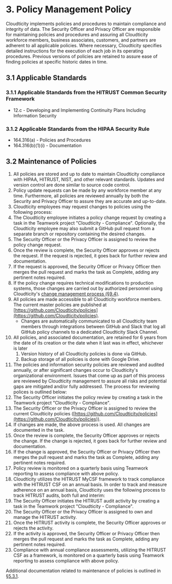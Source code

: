 # 3. Policy Management Policy

Cloudticity implements policies and procedures to maintain compliance and integrity of data. The Security Officer and Privacy Officer are responsible for maintaining policies and procedures and assuring all Cloudticity workforce members, business associates, customers, and partners are adherent to all applicable policies. Where necessary, Cloudticity specifies detailed instructions for the execution of each job in its operating procedures. Previous versions of policies are retained to assure ease of finding policies at specific historic dates in time.

## 3.1 Applicable Standards

### 3.1.1 Applicable Standards from the HITRUST Common Security Framework

* 12.c - Developing and Implementing Continuity Plans Including Information Security

### 3.1.2 Applicable Standards from the HIPAA Security Rule

* 164.316(a) - Policies and Procedures
* 164.316(b)(1)(i) - Documentation

## 3.2 Maintenance of Policies

1. All policies are stored and up to date to maintain Cloudticity compliance with HIPAA, HITRUST, NIST, and other relevant standards. Updates and version control are done similar to source code control.
2. Policy update requests can be made by any workforce member at any time. Furthermore, all policies are reviewed annually by both the Security and Privacy Officer to assure they are accurate and up-to-date.
3. Cloudticity employees may request changes to policies using the following process:
  1. The Cloudticity employee initiates a policy change request by creating a task in the Teamwork project "Cloudticity - Compliance". Optionally, the Cloudticity employee may also submit a GitHub pull request from a separate branch or repository containing the desired changes.
  2. The Security Officer or the Privacy Officer is assigned to review the policy change request.
  3. Once the review is complete, the Security Officer approves or rejects the request. If the request is rejected, it goes back for further review and documentation.
  4. If the request is approved, the Security Officer or Privacy Officer then merges the pull request and marks the task as Complete, adding any pertinent notes required.
  5. If the policy change requires technical modifications to production systems, those changes are carried out by authorized personnel using Cloudticity's [change management process (§9.4)](09-configuration_management_policy.md#94-changing-existing-systems).
4. All policies are made accessible to all Cloudticity workforce members. The current master policies are published at [https://github.com/Cloudticity/policies](https://github.com/Cloudticity/policies).
   * Changes are automatically communicated to all Cloudticity team members through integrations between GitHub and Slack that log all GitHub policy channels to a dedicated Cloudticity Slack Channel.
5. All policies, and associated documentation, are retained for 6 years from the date of its creation or the date when it last was in effect, whichever is later
   1. Version history of all Cloudticity policies is done via GitHub.
   2. Backup storage of all policies is done with Google Drive.
6. The policies and information security policies are reviewed and audited annually, or after significant changes occur to Cloudticity's organizational environment. Issues that come up as part of this process are reviewed by Cloudticity management to assure all risks and potential gaps are mitigated and/or fully addressed. The process for reviewing polices is outlined below:
  1. The Security Officer initiates the policy review by creating a task in the Teamwork project "Cloudticity - Compliance".
  2. The Security Officer or the Privacy Officer is assigned to review the current Cloudticity policies ([https://github.com/Cloudticity/policies](https://github.com/Cloudticity/policies)).
  3. If changes are made, the above process is used. All changes are documented in the task.
  4. Once the review is complete, the Security Officer approves or rejects the change. If the change is rejected, it goes back for further review and documentation.
  5. If the change is approved, the Security Officer or Privacy Officer then merges the pull request and marks the task as Complete, adding any pertinent notes required.
  6. Policy review is monitored on a quarterly basis using Teamwork reporting to assess compliance with above policy.
7. Cloudticity utilizes the HITRUST MyCSF framework to track compliance with the HITRUST CSF on an annual basis. In order to track and measure adherence on an annual basis, Cloudticity uses the following process to track HITRUST audits, both full and interim:
  1. The Security Officer initiates the HITRUST audit activity by creating a task in the Teamwork project "Cloudticity - Compliance".
  2. The Security Officer or the Privacy Officer is assigned to own and manage the HITRUST activity.
  3. Once the HITRUST activity is complete, the Security Officer approves or rejects the activity.
  5. If the activity is approved, the Security Officer or Privacy Officer then merges the pull request and marks the task as Complete, adding any pertinent notes required.
  6. Compliance with annual compliance assessments, utilizing the HITRUST CSF as a framework, is monitored on a quarterly basis using Teamwork reporting to assess compliance with above policy.

Additional documentation related to maintenance of policies is outlined in [§5.3.1](05-roles_policy.md#531-organizational-responsibilities).
